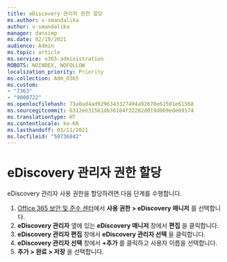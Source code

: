 ```yaml
---
title: eDiscovery 관리자 권한 할당
ms.author: v-smandalika
author: v-smandalika
manager: dansimp
ms.date: 02/19/2021
audience: Admin
ms.topic: article
ms.service: o365-administration
ROBOTS: NOINDEX, NOFOLLOW
localization_priority: Priority
ms.collection: Adm_O365
ms.custom:
- "7363"
- "9000722"
ms.openlocfilehash: 73a0ad4ad9296343327494a92670e61501e61568
ms.sourcegitcommit: 6312ee31561db36104f32282d019d069ede69174
ms.translationtype: HT
ms.contentlocale: ko-KR
ms.lasthandoff: 03/11/2021
ms.locfileid: "50736842"
---
```

# <a name="assign-ediscovery-administrator-permissions"></a>eDiscovery 관리자 권한 할당

eDiscovery 관리자 사용 권한을 할당하려면 다음 단계를 수행합니다.

1. [Office 365 보안 및 준수 센터](https://sip.protection.office.com/)에서 **사용 권한 > eDiscovery 매니저** 를 선택합니다.
2. **eDiscovery 관리자** 옆에 있는 **eDiscovery 매니저** 창에서 **편집** 을 클릭합니다.
3. **eDiscovery 관리자 편집** 창에서 **eDiscovery 관리자 선택** 을 클릭합니다.
4. **eDiscovery 관리자 선택** 창에서 **+추가** 를 클릭하고 사용자 이름을 선택합니다.
5. **추가 > 완료 > 저장** 을 선택합니다.
